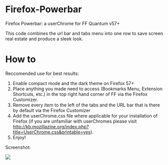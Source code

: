 # Firefox-Powerbar

Firefox Powerbar: a userChrome for FF Quantum v57+

This code combines the url bar and tabs menu into one row to save screen real estate and produce a sleek look. 

<h1>How to</h1>

Reccomended use for best results: 

1. Enable compact mode and the dark theme on Firefox 57+ 
2. Place anything you made need to access (Bookmarks Menu, Extension Shortcuts, etc.) in the top right hand corner of FF via the Firefox Customizer.
3. Remove every item to the left of the tabs and the URL bar that is there by default via the Firefox Customizer
3. Add the userChrome.css file where applicable for your installation of Firefox (if you are unfamiliar with userChromes please visit http://kb.mozillazine.org/index.php?title=UserChrome.css&printable=yes).
4. Enjoy!

Screenshot: 

<img src="https://i.imgur.com/Q0GTV9C.jpg"/>
